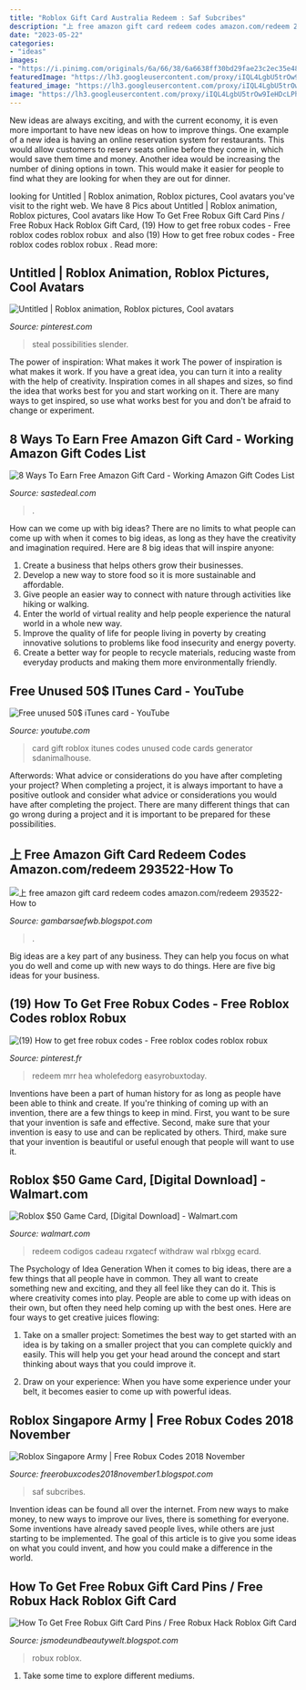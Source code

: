 ```yaml
---
title: "Roblox Gift Card Australia Redeem : Saf Subcribes"
description: "上 free amazon gift card redeem codes amazon.com/redeem 293522-how to"
date: "2023-05-22"
categories:
- "ideas"
images:
- "https://i.pinimg.com/originals/6a/66/38/6a6638ff30bd29fae23c2ec35e48383a.jpg"
featuredImage: "https://lh3.googleusercontent.com/proxy/iIQL4LgbU5trOw9IeHDcLPh-9V1S2z-MwMuiQjMQYfZ7_1Sf-oYPvNQ5ASaI4df2UY1kY3EpWwapjlhZ3T6vB7oDAZY-rpG_=w1200-h630-pd"
featured_image: "https://lh3.googleusercontent.com/proxy/iIQL4LgbU5trOw9IeHDcLPh-9V1S2z-MwMuiQjMQYfZ7_1Sf-oYPvNQ5ASaI4df2UY1kY3EpWwapjlhZ3T6vB7oDAZY-rpG_=w1200-h630-pd"
image: "https://lh3.googleusercontent.com/proxy/iIQL4LgbU5trOw9IeHDcLPh-9V1S2z-MwMuiQjMQYfZ7_1Sf-oYPvNQ5ASaI4df2UY1kY3EpWwapjlhZ3T6vB7oDAZY-rpG_=w1200-h630-pd"
---
```



New ideas are always exciting, and with the current economy, it is even more important to have new ideas on how to improve things. One example of a new idea is having an online reservation system for restaurants. This would allow customers to reserv seats online before they come in, which would save them time and money. Another idea would be increasing the number of dining options in town. This would make it easier for people to find what they are looking for when they are out for dinner.

	

		
looking for Untitled | Roblox animation, Roblox pictures, Cool avatars you've visit to the right web. We have 8 Pics about Untitled | Roblox animation, Roblox pictures, Cool avatars like How To Get Free Robux Gift Card Pins / Free Robux Hack Roblox Gift Card, (19) How to get free robux codes - Free roblox codes ️roblox robux ️ and also (19) How to get free robux codes - Free roblox codes ️roblox robux ️. Read more:
		
    
## Untitled | Roblox Animation, Roblox Pictures, Cool Avatars

<img loading=lazy src="https://i.pinimg.com/736x/3d/95/55/3d95553f094454212963dedc4bf864c5.jpg" onerror="this.onerror=null;this.src='https://tse4.mm.bing.net/th?id=OIP.NauhzqnfTMN7mSaMG6yLoAAAAA&amp;pid=15.1';" alt="Untitled | Roblox animation, Roblox pictures, Cool avatars">

_Source: pinterest.com_

>steal possibilities slender. 

	

The power of inspiration: What makes it work
The power of inspiration is what makes it work. If you have a great idea, you can turn it into a reality with the help of creativity. Inspiration comes in all shapes and sizes, so find the idea that works best for you and start working on it. There are many ways to get inspired, so use what works best for you and don't be afraid to change or experiment.

    
## 8 Ways To Earn Free Amazon Gift Card - Working Amazon Gift Codes List

<img loading=lazy src="https://sastedeal.com/wp-content/uploads/2021/02/8-Ways-To-Earn-Free-Amazon-Gift-Card.png" onerror="this.onerror=null;this.src='https://tse1.mm.bing.net/th?id=OIP.E2p-aZo3-6fAkF0OCTlvmAHaD8&amp;pid=15.1';" alt="8 Ways To Earn Free Amazon Gift Card - Working Amazon Gift Codes List">

_Source: sastedeal.com_

>. 

	

How can we come up with big ideas?
There are no limits to what people can come up with when it comes to big ideas, as long as they have the creativity and imagination required. Here are 8 big ideas that will inspire anyone:
1. Create a business that helps others grow their businesses. 
2. Develop a new way to store food so it is more sustainable and affordable. 
3. Give people an easier way to connect with nature through activities like hiking or walking. 
4. Enter the world of virtual reality and help people experience the natural world in a whole new way. 
5. Improve the quality of life for people living in poverty by creating innovative solutions to problems like food insecurity and energy poverty. 
6. Create a better way for people to recycle materials, reducing waste from everyday products and making them more environmentally friendly. 

    
## Free Unused 50$ ITunes Card - YouTube

<img loading=lazy src="http://i1.ytimg.com/vi/EpDpJicS0eo/hqdefault.jpg" onerror="this.onerror=null;this.src='https://tse3.mm.bing.net/th?id=OIP.QEEvWyRBeehEcOGJrqeTjgHaFj&amp;pid=15.1';" alt="Free unused 50$ iTunes card - YouTube">

_Source: youtube.com_

>card gift roblox itunes codes unused code cards generator sdanimalhouse. 

	

Afterwords: What advice or considerations do you have after completing your project?
When completing a project, it is always important to have a positive outlook and consider what advice or considerations you would have after completing the project. There are many different things that can go wrong during a project and it is important to be prepared for these possibilities.

    
## 上 Free Amazon Gift Card Redeem Codes Amazon.com/redeem 293522-How To

<img loading=lazy src="https://i.pinimg.com/originals/6a/66/38/6a6638ff30bd29fae23c2ec35e48383a.jpg" onerror="this.onerror=null;this.src='https://tse3.mm.bing.net/th?id=OIP.oCNQYni-jkuzteN3lkrIqwHaEK&amp;pid=15.1';" alt="上 free amazon gift card redeem codes amazon.com/redeem 293522-How to">

_Source: gambarsaefwb.blogspot.com_

>. 

	

Big ideas are a key part of any business. They can help you focus on what you do well and come up with new ways to do things. Here are five big ideas for your business.

    
## (19) How To Get Free Robux Codes - Free Roblox Codes ️roblox Robux ️

<img loading=lazy src="https://i.pinimg.com/736x/d1/80/0c/d1800c11fc56306f5255f67676842bab.jpg" onerror="this.onerror=null;this.src='https://tse3.mm.bing.net/th?id=OIP.yEsNycDBAsji-CArOxfNmAHaFj&amp;pid=15.1';" alt="(19) How to get free robux codes - Free roblox codes ️roblox robux ️">

_Source: pinterest.fr_

>redeem mrr hea wholefedorg easyrobuxtoday. 

	

Inventions have been a part of human history for as long as people have been able to think and create. If you're thinking of coming up with an invention, there are a few things to keep in mind. First, you want to be sure that your invention is safe and effective. Second, make sure that your invention is easy to use and can be replicated by others. Third, make sure that your invention is beautiful or useful enough that people will want to use it.

    
## Roblox $50 Game Card, [Digital Download] - Walmart.com

<img loading=lazy src="https://i5.walmartimages.com/asr/5a2d6fda-1ec5-4c70-951b-fa09ef92eeb9_1.0ec5fe1cb4d16d3d5fc9a88f99418dd3.jpeg?odnHeight=450&amp;odnWidth=450&amp;odnBg=FFFFFF" onerror="this.onerror=null;this.src='https://tse3.mm.bing.net/th?id=OIP.8DqNkaqEbUMTl-EocxksggAAAA&amp;pid=15.1';" alt="Roblox $50 Game Card, [Digital Download] - Walmart.com">

_Source: walmart.com_

>redeem codigos cadeau rxgatecf withdraw wal rblxgg ecard. 

	

The Psychology of Idea Generation
When it comes to big ideas, there are a few things that all people have in common. They all want to create something new and exciting, and they all feel like they can do it. This is where creativity comes into play. People are able to come up with ideas on their own, but often they need help coming up with the best ones. Here are four ways to get creative juices flowing:
1. Take on a smaller project: Sometimes the best way to get started with an idea is by taking on a smaller project that you can complete quickly and easily. This will help you get your head around the concept and start thinking about ways that you could improve it.

2. Draw on your experience: When you have some experience under your belt, it becomes easier to come up with powerful ideas.

    
## Roblox Singapore Army | Free Robux Codes 2018 November

<img loading=lazy src="https://lh3.googleusercontent.com/proxy/iIQL4LgbU5trOw9IeHDcLPh-9V1S2z-MwMuiQjMQYfZ7_1Sf-oYPvNQ5ASaI4df2UY1kY3EpWwapjlhZ3T6vB7oDAZY-rpG_=w1200-h630-pd" onerror="this.onerror=null;this.src='https://tse1.mm.bing.net/th?id=OIP.8mlVBFzc7PYnBFF2SrjIAAHaD4&amp;pid=15.1';" alt="Roblox Singapore Army | Free Robux Codes 2018 November">

_Source: freerobuxcodes2018november1.blogspot.com_

>saf subcribes. 

	

Invention ideas can be found all over the internet. From new ways to make money, to new ways to improve our lives, there is something for everyone. Some inventions have already saved people lives, while others are just starting to be implemented. The goal of this article is to give you some ideas on what you could invent, and how you could make a difference in the world.

    
## How To Get Free Robux Gift Card Pins / Free Robux Hack Roblox Gift Card

<img loading=lazy src="https://lh6.googleusercontent.com/proxy/z9C4SoXMzHCzwWwkETvMsJzPj5ccwhCqMlzqWQNRNepdJnWfP7O6RgMDb1CO-_1WaoObimpocHJYUQ0hJ0Ul5CdfAdG0paGP7uGKMMYmE8f37_TBKHgrSqCVvThssBFb=w1200-h630-p-k-no-nu" onerror="this.onerror=null;this.src='https://tse3.mm.bing.net/th?id=OIP._xloOmG5_x44t1yOHWlKiwHaD4&amp;pid=15.1';" alt="How To Get Free Robux Gift Card Pins / Free Robux Hack Roblox Gift Card">

_Source: jsmodeundbeautywelt.blogspot.com_

>robux roblox. 

	

1. Take some time to explore different mediums.

